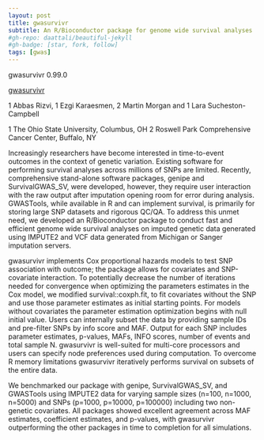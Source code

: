 ```yaml
---
layout: post
title: gwasurvivr
subtitle: An R/Bioconductor package for genome wide survival analyses
#gh-repo: daattali/beautiful-jekyll
#gh-badge: [star, fork, follow]
tags: [gwas]
---
```

gwasurvivr 0.99.0

[gwasurvivr](https://github.com/suchestoncampbelllab/gwasurvivr)


1 Abbas Rizvi, 1 Ezgi Karaesmen, 2 Martin Morgan and 1 Lara Sucheston-Campbell

1 The Ohio State University, Columbus, OH
2 Roswell Park Comprehensive Cancer Center, Buffalo, NY

Increasingly researchers have become interested in time-to-event outcomes in the context of genetic variation. Existing software for performing survival analyses across millions of SNPs are limited. Recently, comprehensive stand-alone software packages, genipe and SurvivalGWAS_SV, were developed, however, they require user interaction with the raw output after imputation opening room for error during analysis. GWASTools, while available in R and can implement survival, is primarily for storing large SNP datasets and rigorous QC/QA. To address this unmet need, we developed an R/Bioconductor package to conduct fast and efficient genome wide survival analyses on imputed genetic data generated using IMPUTE2 and VCF data generated from Michigan or Sanger imputation servers. 

gwasurvivr implements Cox proportional hazards models to test SNP association with outcome; the package allows for covariates and SNP-covariate interaction. To potentially decrease the number of iterations needed for convergence when optimizing the parameters estimates in the Cox model,  we modified survival::coxph.fit, to fit covariates without the SNP and use those parameter estimates as initial starting points. For models without covariates the parameter estimation optimization begins with null initial value. Users can internally subset the data by providing sample IDs and pre-filter SNPs by info score and MAF. Output for each SNP includes parameter estimates, p-values, MAFs, INFO scores, number of events and total sample N. gwasurvivr is well-suited for multi-core processors and users can specify node preferences used during computation. To overcome R memory limitations gwasurvivr iteratively performs survival on subsets of the entire data.

We benchmarked our package with genipe, SurvivalGWAS_SV, and GWASTools using IMPUTE2 data for varying sample sizes (n=100, n=1000, n=5000) and SNPs (p=1000, p=10000, p=100000) including two non-genetic covariates. All packages showed excellent agreement across MAF estimates, coefficient estimates, and p-values, with gwasurvivr outperforming the other packages in time to completion for all simulations.

